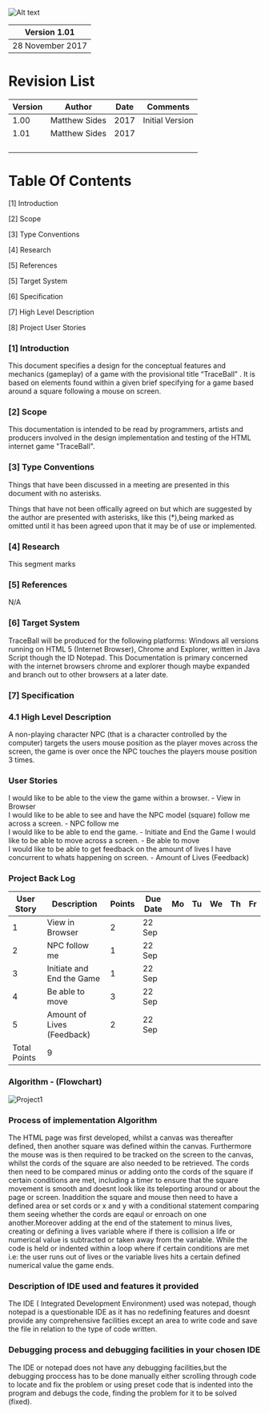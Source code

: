 ![Alt text](https://github.com/matthewsides/Project01-TraceBall/blob/master/traceballprojectlogo.png?raw=true "Optional Title")

 | Version 1.01    |
 |-----------------|
 | 28 November 2017|
     

# Revision List

| Version     | Author          | Date                 | Comments                       |
|-------------|-----------------|----------------------|--------------------------------|
| 1.00        |  Matthew Sides  |              2017    | Initial Version                |
| 1.01        |  Matthew Sides  |              2017    |                                | 
|             |                 |                      |                                | 
|             |                 |                      |                                |
|             |                 |                      |                                |
|                                                                                       |                         


# Table Of Contents

[1] Introduction 

[2] Scope

[3] Type Conventions
     
[4]  Research

[5] References 

[5] Target System 

[6] Specification 

[7] High Level Description 

[8] Project User Stories



### [1] Introduction

This document specifies a design for the conceptual features and mechanics (gameplay) of a game with the provisional title “TraceBall” . It is based on elements found within a given brief specifying for a game based around a square following a mouse on screen.  

### [2] Scope

This documentation is intended to be read by programmers, artists and producers involved in the design implementation and testing of the HTML internet game "TraceBall".

### [3] Type Conventions

Things that have been discussed in a meeting are presented in this document with no asterisks.

Things that have not been offically agreed on but which are suggested by the author are presented with asterisks, like this (*),being marked as omitted until it has been agreed upon that it may be of use or implemented.

### [4] Research

This segment marks 

### [5] References

N/A


### [6] Target System
TraceBall will be produced for the following platforms: Windows all versions running on HTML 5 (Internet Browser), Chrome and Explorer, written in Java Script though the ID Notepad. This Documentation is primary concerned with the internet browsers chrome and explorer though maybe expanded and branch out to other browsers at a later date.

### [7] Specification 

### 4.1 High Level Description 

A non-playing character NPC (that is a character controlled by the computer) targets the users mouse position as the player moves across the screen, the game is over once the NPC touches the players mouse position 3 times. 


### User Stories

I would like to be able to the view the game within a browser. -  View in Browser  
I would like to be able to see and have the NPC model (square) follow me across a screen. - NPC follow me  
I would like to be able to end the game. - Initiate and End the Game 
I would like to be able to move across a screen. - Be able to move    
I would like to be able to get feedback on the amount of lives I have concurrent to whats happening on screen. - Amount of Lives (Feedback) 

### Project Back Log

| User Story  | Description                  | Points | Due Date | Mo | Tu | We | Th | Fr |
|-------------|------------------------------|--------|----------|----|----|----|----|----|
| 1           | View in Browser              | 2      |22 Sep    |    |    |    |    |    |
| 2           | NPC follow me                | 1      |22 Sep    |    |    |    |    |    |
| 3           | Initiate and End the Game    | 1      |22 Sep    |    |    |    |    |    |
| 4           | Be able to move              | 3      |22 Sep    |    |    |    |    |    |
| 5           | Amount of Lives (Feedback)   | 2      |22 Sep    |    |    |    |    |    |
| Total Points| 9                 |


### Algorithm - (Flowchart)

<img src="Project01/FlowChartP1.jpg" alt="Project1"
     title="Project1" />
     
### Process of implementation Algorithm

The HTML page was first developed, whilst a canvas was thereafter defined, then another square was defined within the canvas. Furthermore the mouse was is then required to be tracked on the screen to the canvas, whilst the cords of the square are also needed to be retrieved. The cords then need to be compared minus or adding onto the cords of the square if certain conditions are met, including a timer to ensure that the square movement is smooth and doesnt look like its teleporting around or about the page or screen. Inaddition the square and mouse then need to have a defined area or set cords or x and y with a conditional statement comparing them seeing whether the cords are eqaul or enroach on one another.Moreover adding at the end of the statement to minus lives, creating or defining a lives variable where if there is collision a life or numerical value is subtracted or taken away from the variable. While the code is held or indented within a loop where if certain conditions are met i.e: the user runs out of lives or the variable lives hits a certain defined numerical value the game ends.

### Description of IDE used and features it provided

The IDE ( Integrated Development Environment) used was notepad, though notepad is a questionable IDE as it has no redefining features and doesnt provide any comprehensive facilities except an area to write code and save the file in relation to the type of code written.

### Debugging process and debugging facilities in your chosen IDE

The IDE or notepad does not have any debugging facilities,but the debugging proccess has to be done manually either scrolling through code to locate and fix the problem or using preset code that is indented into the program and debugs the code, finding the problem for it to be solved (fixed).
